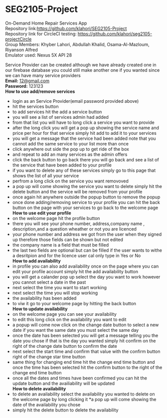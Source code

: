 # SEG2105-Project
 On-Demand Home Repair Services App<br />
 Repository link:https://github.com/klahori/SEG2105-Project<br />
Repository link for CircleCI testing: https://github.com/klahori/seg2105-projectCircle<br />
 Group Members: Khyber Lahori, Abdullah Khalid, Osama-Al-Mazloum, Riyanson Alfred<br />
Emulator used: Nexus 5X API 28<br/>

 Service Provider can be created although we have already created one in our firebase database you could still make another one if you wanted since we can have many service providers<br />
**Email:** 12@gmail.com<br />
**Password:** 123123<br />
 **How to use add/remove services**
* login as an Service Provider(email password provided above)
* hit the services button
* to add services hit the add a service button
* you will see a list of services admin had added
* from that list you will have to long click a service you want to provide
* after the long click you will get a pop up showing the service name and price per hour for that service simply hit add to add it to your services
* you will get a message that the service had been added note that you cannot add the same service to your list more than once
* click anywhere out side the pop up to get ride of the box
* and repeat to add an many services as the admin offers
* click the back button to go back there you will go back and see a list of the service that have been added to your profile 
* if you want to delete any of these services simply go to this page that shows the list of all your service 
* perfrom a long click on the service you want removoved
* a pop up will come showing the service you want to delete simply hit the delete button and the service will be removed from your profile
* once again hit anywhere outside the popup button to remove the popup
* once done adding/removing service to your profile you can hit the back button on the page with your services to go back to the welcome page<br />
 **How to use edit your profile**
* on the welcome page hit the profile button
* there you will see your phone number, address,company name , description,and a question wheather or not you are licenced 
* your phone number and address we got from the user when they signed up therefore those fields can be shown but not edited
* the company name is a field that must be filled
* the last two fields are optional but can be filled if the user wants to withe a desritpion and for the licence user cal only type in Yes or No<br />
 **How to  add availability**
 * in profile you can also add availability once on the page where you can edit your profile account simply hit the add availability button
 * you will get a calander pop up select the day you want to work however you cannot select a date in the past 
 * next select the time you want to start working
 * next select the time you will stop working
 * the availability has been added
 * to viw it go to your welcome page by hitting the back button<br />
  **How to update availability**
* on the welcome page you can see your availability 
* to edit this long click on the availability you want to edit
* a popup will come now click on the change date button to select a new date if you want the same date you must select the same day
* once the date has been selected you will get a message telling you the date you chose if that is the day you wanted simply hit confirm on the right of the change date button to confirm the date
* next select the start time and confirm that value  with the confirm button right of the change star time button
* same thing for changing end time hit the change end time button and once the time has been selected hit the confirm button to the right of the change end time button
* once all the dates and times have been confirmed you can hit the update button and the availiability will be updated<br />
  **How to delete availability**
* to delete an availability select the availability you wanted to delete on the welcome page by long clicking it
*a pop up will come showing the date of the availability you chose 
* simply hit the delete button to delete the availability
